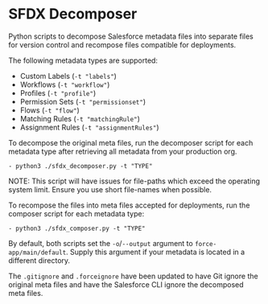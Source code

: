 # SFDX Decomposer

Python scripts to decompose Salesforce metadata files into separate files for version control and recompose files compatible for deployments.

The following metadata types are supported:
- Custom Labels (`-t "labels"`)
- Workflows (`-t "workflow"`)
- Profiles (`-t "profile"`)
- Permission Sets (`-t "permissionset"`)
- Flows (`-t "flow"`)
- Matching Rules (`-t "matchingRule"`)
- Assignment Rules (`-t "assignmentRules"`)

To decompose the original meta files, run the decomposer script for each metadata type after retrieving all metadata from your production org.

```
- python3 ./sfdx_decomposer.py -t "TYPE"
```

NOTE: This script will have issues for file-paths which exceed the operating system limit. Ensure you use short file-names when possible.

To recompose the files into meta files accepted for deployments, run the composer script for each metadata type:

```
- python3 ./sfdx_composer.py -t "TYPE"
```

By default, both scripts set the `-o`/`--output` argument to `force-app/main/default`. Supply this argument if your metadata is located in a different directory.

The `.gitignore` and `.forceignore` have been updated to have Git ignore the original meta files and have the Salesforce CLI ignore the decomposed meta files.
